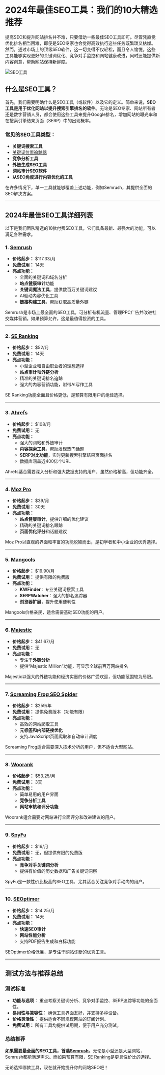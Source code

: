 # 2024年最佳SEO工具：我们的10大精选推荐

提高SEO和提升网站排名并不难，只要借助一些最佳SEO工具即可。尽管凭直觉优化排名相当困难，即便是SEO专家也会觉得高效执行这些任务既繁琐又枯燥。然而，通过市场上的顶级SEO软件，这一切变得不仅轻松，而且令人愉悦。这些工具能够实现更好的关键词优化、竞争对手监控和网站健康改进，同时还能提供新内容创意，帮助网站保持新鲜度。

![SEO工具](https://github.com/user-attachments/assets/e323fab8-886c-4cb1-969a-2f94f73f29d1)

## 什么是SEO工具？

首先，我们需要明确什么是SEO工具（或软件）以及它的定义。简单来说，**SEO工具是用于优化网站以提升搜索引擎排名的软件**。无论是SEO专家、网站所有者还是数字营销人员，都会使用这些工具来提升Google排名，增加网站的曝光率和在搜索引擎结果页面（SERP）中的出现概率。

### 常见的SEO工具类型：
- **关键词搜索工具**
- [关键词位置追踪器](https://www.semrush.com)
- **竞争分析工具**
- **外链生成SEO工具**
- **网站审计SEO软件**
- **从SEO角度进行内容优化的工具**

在许多情况下，单一工具就能够覆盖上述功能，例如Semrush，其提供全面的SEO解决方案。

---

## 2024年最佳SEO工具详细列表

以下是我们团队精选的10款付费SEO工具，它们具备最新、最强大的功能，可以满足各种需求。


### **1. [Semrush](https://www.semrush.com)**

- **价格起步：** $117.33/月  
- **免费试用：** 14天  
- **亮点功能：**
  - 全面的关键词和域名分析
  - **站点健康审计**功能
  - **关键词魔法工具**，提供数百万关键词建议
  - AI驱动内容优化工具
  - **链接构建工具**，帮助获取高质量外链

Semrush是市场上最全面的SEO工具，可分析有机流量、管理PPC广告并改进社交媒体营销。如果预算允许，这是最值得投资的工具。

---

### **2. [SE Ranking](https://seranking.com)**

- **价格起步：** $52/月  
- **免费试用：** 14天  
- **亮点功能：**
  - 小型企业和自由职业者的理想选择
  - **站点审计**和**外链分析**
  - 精准的关键词排名追踪
  - 强大的内容营销功能，附带AI写作工具

SE Ranking功能全面且价格更低，是预算有限用户的绝佳选择。

---

### **3. [Ahrefs](https://ahrefs.com)**

- **价格起步：** $108/月  
- **免费试用：** 无  
- **亮点功能：**
  - 强大的网站和外链审计
  - **内容探索工具**，帮助发现热门话题
  - **SERP对比功能**，实时更新搜索引擎结果页面排名
  - 数据库涵盖近400亿个URL

Ahrefs适合需要深入分析和强大数据支持的用户，虽然价格稍高，但功能齐全。

---

### **4. [Moz Pro](https://moz.com)**

- **价格起步：** $39/月  
- **免费试用：** 30天  
- **亮点功能：**
  - **站点健康审计**，提供详细的优化建议
  - 精确的关键词排名跟踪
  - **页面优化评分**和话题建议

Moz Pro以直观的界面和丰富的功能脱颖而出，是初学者和中小企业的优秀选择。

---

### **5. [Mangools](https://mangools.com)**

- **价格起步：** $19.90/月  
- **免费试用：** 提供有限的免费版  
- **亮点功能：**
  - **KWFinder**：专业关键词搜索工具
  - **SERPWatcher**：强大的排名追踪器
  - **浏览器扩展**，提升使用便利性

Mangools价格亲民，适合需要基础SEO功能的用户。

---

### **6. [Majestic](https://majestic.com)**

- **价格起步：** $41.67/月  
- **免费试用：** 无  
- **亮点功能：**
  - 专注于**外链分析**
  - 提供“Majestic Million”功能，可显示全球前百万网站排名

Majestic以强大的外链功能和经济实惠的价格广受欢迎，但功能范围较为局限。

---

### **7. [Screaming Frog SEO Spider](https://www.screamingfrog.co.uk/seo-spider/)**

- **价格起步：** $259/年  
- **免费试用：** 提供免费版本（功能有限）  
- **亮点功能：**
  - 高效的网站爬取工具
  - **元标签和内部链接优化**
  - 支持JavaScript页面爬取和自动审计调度

Screaming Frog适合需要深入技术分析的用户，但不适合大型网站。

---

### **8. [Woorank](https://www.woorank.com)**

- **价格起步：** $53.25/月  
- **免费试用：** 3天  
- **亮点功能：**
  - 简单易用的用户界面
  - **竞争分析工具**
  - **网站审核和评分功能**

Woorank适合需要对网站进行全面评分和改进建议的用户。

---

### **9. [SpyFu](https://www.spyfu.com)**

- **价格起步：** $16/月  
- **免费试用：** 无，但提供有限的免费版  
- **亮点功能：**
  - **竞争对手关键词分析**
  - 提供有价值的历史数据和广告关键词洞察

SpyFu是一款性价比极高的SEO工具，尤其适合关注竞争对手动向的用户。

---

### **10. [SEOptimer](https://www.seoptimer.com)**

- **价格起步：** $14.25/月  
- **免费试用：** 14天  
- **亮点功能：**
  - **快速SEO审计**
  - **网站性能分析**
  - 支持PDF报告生成和白标功能

SEOptimer价格低廉，是专注于网站诊断的优秀工具。

---

## 测试方法与推荐总结

### 测试标准
- **功能与选项：** 重点考察关键词分析、竞争对手监控、SERP追踪等功能的全面性。
- **易用性与兼容性：** 确保工具界面友好，并支持多种设备。
- **价格灵活性：** 提供适合不同规模网站的订阅计划。
- **免费试用：** 所有工具均提供试用期，便于用户充分测试。

### 总结推荐
**如果需要最全面的SEO工具，首选[Semrush](https://www.semrush.com)**。无论是小型还是大型网站，Semrush都能满足需求。而如果预算有限，[SE Ranking](https://seranking.com/)是更具性价比的选择。

无论选择哪款工具，现在就开始提升你的网站SEO吧！
